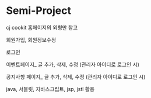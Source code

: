 # Semi-Project



cj cookit 홈페이지의 외형만 참고


회원가입, 회원정보수정


로그인


이벤트페이지_
글 추가, 삭제, 수정 (관리자 아이디로 로그인 시)


공지사항 페이지_
글 추가, 삭제, 수정 (관리자 아이디로 로그인 시)



java, 서블릿, 자바스크립트, jsp, jstl 활용



